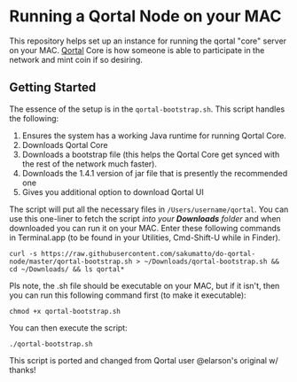 # Running a Qortal Node on your MAC

This repository helps set up an instance for running the qortal "core" server on your MAC.
[Qortal](https://qortal.org) Core is how someone is able to participate in the network and mint coin if so desiring.

## Getting Started

The essence of the setup is in the `qortal-bootstrap.sh`. This script handles the following:

1. Ensures the system has a working Java runtime for running Qortal Core.
1. Downloads Qortal Core
1. Downloads a bootstrap file (this helps the Qortal Core get synced with the rest of the network much faster).
1. Downloads the 1.4.1 version of jar file that is presently the recommended one
1. Gives you additional option to download Qortal UI

The script will put all the necessary files in `/Users/username/qortal`.
You can use this one-liner to fetch the script *into your **Downloads** folder* and when downloaded you can run it on your MAC.
Enter these following commands in Terminal.app (to be found in your Utilities, Cmd-Shift-U while in Finder).

```
curl -s https://raw.githubusercontent.com/sakumatto/do-qortal-node/master/qortal-bootstrap.sh > ~/Downloads/qortal-bootstrap.sh && cd ~/Downloads/ && ls qortal*
```

Pls note, the .sh file should be executable on your MAC, but if it isn't, then you can run this following command first (to make it executable):

```
chmod +x qortal-bootstrap.sh
```
You can then execute the script:

```
./qortal-bootstrap.sh
```

This script is ported and changed from Qortal user @elarson's original w/ thanks!